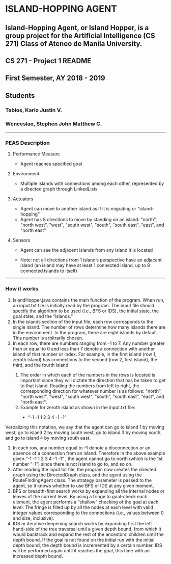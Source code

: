 ﻿<h1><b>ISLAND-HOPPING AGENT</b></h1>
<h2>Island-Hopping Agent, or Island Hopper, is a group project for the Artificial Intelligence (CS 271) Class of Ateneo de Manila University.</h2>

<h2>CS 271 - Project 1 README</h2>
<h2>First Semester, AY 2018 - 2019</h2>

<h2>Students</h2>
<h3>Tabios, Karlo Justin V.</h3>
<h3>Wenceslao, Stephen John Matthew C.</h3>

________________

<h3><b>PEAS Description</b></h3>

1. Performance Measure
	* Agent reaches specified goal

2. Environment 
	* Multiple islands with connections among each other, represented by a directed graph through LinkedLists
3. Actuators
	* Agent can move to another island as if it is migrating or “island-hopping”
	* Agent has 8 directions to move by standing on an island: "north", "north west", "west", "south west", "south", "south east", "east", and "north east"
4. Sensors
	* Agent can see the adjacent islands from any island it is located

	* Note: not all directions from 1 island’s perspective have an adjacent island (an island may have at least 1 connected island, up to 8 connected islands to itself)

________________

<h3><b>How it works</b></h3>
<ol>
	<li>IslandHopper.java contains the main function of the program. When run, an input.txt file is initially read by the program. The input file should specify the algorithm to be used (i.e., BFS or IDS), the initial state, the goal state, and the “islands.”</li>
	<li>In the islands section of the input file, each row corresponds to the single island. The number of rows determine how many islands there are in the environment. In the program, there are eight islands by default. This number is arbitrarily chosen.</li>
	<li>In each row, there are numbers ranging from -1 to 7. Any number greater than or equal to 0 and less than 7 denote a connection with another island of that number or index. For example, in the first island (row 1, zeroth island) has connections to the second (row 2, first island), the third, and the fourth island.</li>
	<ol>
      <li>The order in which each of the numbers in the rows is located is important since they will dictate the direction that has be taken to get to that island. Reading the numbers from left to right, the corresponding direction for whatever number is as follows: "north", "north west", "west", "south west", "south", "south east", "east", and "north east".</li>
      <li>Example for zeroth island as shown in the input.txt file:</li>
      	<ul>
      		<li>“-1 -1 1 2 3 4 -1 -1”</li>
      	</ul>
    </ol>
</ol>

   Verbalizing this notation, we say that the agent can go to island 1 by moving west, go to island 2 by moving south west, go to island 3 by moving south, and go to island 4 by moving south east.
<ol>
   <li>In each row, any number equal to -1 denote a disconnection or an absence of a connection from an island. Therefore in the above example given “-1 -1 1 2 3 4 -1 -1” , the agent cannot go to north (which is the 1st number “-1”) since there is not island to go to, and so on.</li>
   <li>After reading the input.txt file, the program now creates the directed graph using the DirectedGraph class, and the agent using the RouteFindingAgent class. The strategy parameter is passed to the agent, so it knows whether to use BFS or IDS at any given moment.</li>
   <li>BFS or breadth-first search works by expanding all the internal nodes or leaves of the current level. By using a fringe to goal-check each element, the agent performs a “shallow” checking of the goal at each level. The fringe is filled up by all the nodes at each level with valid integer values corresponding to the connections (i.e., values between 0 and size, inclusive).</li>
   <li>IDS or iterative deepening search works by expanding first the left hand-side of the tree traversal until a given depth bound, from which it would backtrack and expand the rest of the ancestors’ children until the depth bound. If the goal is not found on the initial run with the initial depth bound, the depth bound is incremented by a certain number. IDS will be performed again until it reaches the goal, this time with an increased depth bound.</li>
</ol>